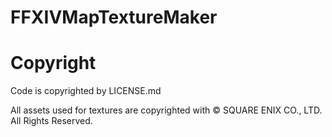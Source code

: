 # FFXIVMapTextureMaker


# Copyright
Code is copyrighted by LICENSE.md

All assets used for textures are copyrighted with © SQUARE ENIX CO., LTD. All Rights Reserved.
